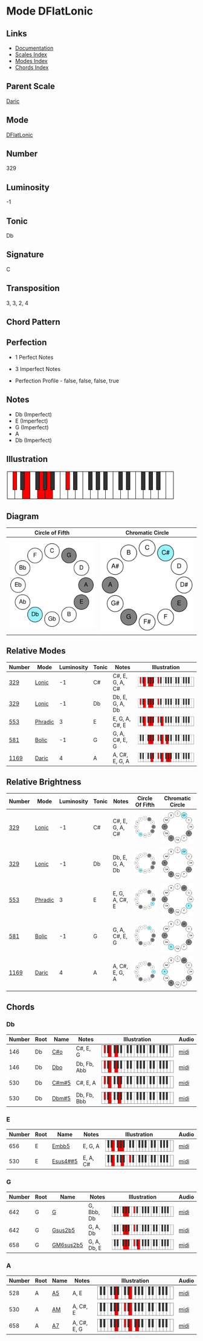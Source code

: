 # Mode DFlatLonic

## Links

- [Documentation](README.md)
- [Scales Index](Scales.md)
- [Modes Index](Modes.md)
- [Chords Index](Chords.md)

## Parent Scale

[Daric](ScaleDaric.md)

## Mode

[DFlatLonic](ModeDFlatLonic.md)

## Number

329

## Luminosity

-1

## Tonic

Db

## Signature

C

## Transposition

3, 3, 2, 4

## Chord Pattern



## Perfection

 - 1 Perfect Notes

 - 3 Imperfect Notes

 - Perfection Profile - false, false, false, true

## Notes

- Db (Imperfect)
- E (Imperfect)
- G (Imperfect)
- A
- Db (Imperfect)

## Illustration

![DFlatLonic](ModeDFlatLonic.png)

## Diagram

| Circle of Fifth | Chromatic Circle |
|-----------------|------------------|
| ![DFlatLonic](CircleOfFifthModeDFlatLonic.svg) | ![DFlatLonic](ChromaticCircleModeDFlatLonic.svg) |
## Relative Modes

| Number | Mode | Luminosity | Tonic | Notes | Illustration |
|--------|------|------------|-------|-------|--------------|
| [329](https://ianring.com/musictheory/scales/329) | [Lonic](ModeLonic.md) | -1 | C# | C#, E, G, A, C# | ![CSharpLonic](ModeCSharpLonic.png) |
| [329](https://ianring.com/musictheory/scales/329) | [Lonic](ModeLonic.md) | -1 | Db | Db, E, G, A, Db | ![DFlatLonic](ModeDFlatLonic.png) |
| [553](https://ianring.com/musictheory/scales/553) | [Phradic](ModePhradic.md) | 3 | E | E, G, A, C#, E | ![ENaturalPhradic](ModeENaturalPhradic.png) |
| [581](https://ianring.com/musictheory/scales/581) | [Bolic](ModeBolic.md) | -1 | G | G, A, C#, E, G | ![GNaturalBolic](ModeGNaturalBolic.png) |
| [1169](https://ianring.com/musictheory/scales/1169) | [Daric](ModeDaric.md) | 4 | A | A, C#, E, G, A | ![ANaturalDaric](ModeANaturalDaric.png) |
## Relative Brightness

| Number | Mode | Luminosity | Tonic | Notes | Circle Of Fifth | Chromatic Circle |
|--------|------|------------|-------|-------|-----------------|------------------|
| [329](https://ianring.com/musictheory/scales/329) | [Lonic](ModeLonic.md) | -1 | C# | C#, E, G, A, C# | ![CSharpLonic](CircleOfFifthModeCSharpLonic.svg) | ![CSharpLonic](ChromaticCircleModeCSharpLonic.svg) |
| [329](https://ianring.com/musictheory/scales/329) | [Lonic](ModeLonic.md) | -1 | Db | Db, E, G, A, Db | ![DFlatLonic](CircleOfFifthModeDFlatLonic.svg) | ![DFlatLonic](ChromaticCircleModeDFlatLonic.svg) |
| [553](https://ianring.com/musictheory/scales/553) | [Phradic](ModePhradic.md) | 3 | E | E, G, A, C#, E | ![ENaturalPhradic](CircleOfFifthModeENaturalPhradic.svg) | ![ENaturalPhradic](ChromaticCircleModeENaturalPhradic.svg) |
| [581](https://ianring.com/musictheory/scales/581) | [Bolic](ModeBolic.md) | -1 | G | G, A, C#, E, G | ![GNaturalBolic](CircleOfFifthModeGNaturalBolic.svg) | ![GNaturalBolic](ChromaticCircleModeGNaturalBolic.svg) |
| [1169](https://ianring.com/musictheory/scales/1169) | [Daric](ModeDaric.md) | 4 | A | A, C#, E, G, A | ![ANaturalDaric](CircleOfFifthModeANaturalDaric.svg) | ![ANaturalDaric](ChromaticCircleModeANaturalDaric.svg) |

## Chords

### Db

| Number | Root | Name | Notes | Illustration | Audio |
|--------|------|------|-------|--------------|-------|
| 146 | Db | [C#o](ChordCSharpDiminished.md) | C#, E, G | ![C#o](ChordCSharpDiminishedRootPosition.png) | [midi](ChordCSharpDiminishedRootPosition.mid) |
| 146 | Db | [Dbo](ChordDFlatDiminished.md) | Db, Fb, Abb | ![Dbo](ChordDFlatDiminishedRootPosition.png) | [midi](ChordDFlatDiminishedRootPosition.mid) |
| 530 | Db | [C#m#5](ChordCSharpMinorSharpFifth.md) | C#, E, A | ![C#m#5](ChordCSharpMinorSharpFifthRootPosition.png) | [midi](ChordCSharpMinorSharpFifthRootPosition.mid) |
| 530 | Db | [Dbm#5](ChordDFlatMinorSharpFifth.md) | Db, Fb, Bbb | ![Dbm#5](ChordDFlatMinorSharpFifthRootPosition.png) | [midi](ChordDFlatMinorSharpFifthRootPosition.mid) |

### E

| Number | Root | Name | Notes | Illustration | Audio |
|--------|------|------|-------|--------------|-------|
| 656 | E | [Embb5](ChordENaturalMinorDoubleFlatFifth.md) | E, G, A | ![Embb5](ChordENaturalMinorDoubleFlatFifthRootPosition.png) | [midi](ChordENaturalMinorDoubleFlatFifthRootPosition.mid) |
| 530 | E | [Esus4##5](ChordENaturalSuspendedFourthDoubleSharpFifth.md) | E, A, C# | ![Esus4##5](ChordENaturalSuspendedFourthDoubleSharpFifthRootPosition.png) | [midi](ChordENaturalSuspendedFourthDoubleSharpFifthRootPosition.mid) |

### G

| Number | Root | Name | Notes | Illustration | Audio |
|--------|------|------|-------|--------------|-------|
| 642 | G | [G](ChordGNaturalDiminishedFlatThird.md) | G, Bbb, Db | ![G](ChordGNaturalDiminishedFlatThirdRootPosition.png) | [midi](ChordGNaturalDiminishedFlatThirdRootPosition.mid) |
| 642 | G | [Gsus2b5](ChordGNaturalSuspendedSecondFlatFifth.md) | G, A, Db | ![Gsus2b5](ChordGNaturalSuspendedSecondFlatFifthRootPosition.png) | [midi](ChordGNaturalSuspendedSecondFlatFifthRootPosition.mid) |
| 658 | G | [GM6sus2b5](ChordGNaturalMajorSixthSuspendedSecondFlatFifth.md) | G, A, Db, E | ![GM6sus2b5](ChordGNaturalMajorSixthSuspendedSecondFlatFifthRootPosition.png) | [midi](ChordGNaturalMajorSixthSuspendedSecondFlatFifthRootPosition.mid) |

### A

| Number | Root | Name | Notes | Illustration | Audio |
|--------|------|------|-------|--------------|-------|
| 528 | A | [A5](ChordANaturalPowerChord.md) | A, E | ![A5](ChordANaturalPowerChordRootPosition.png) | [midi](ChordANaturalPowerChordRootPosition.mid) |
| 530 | A | [AM](ChordANaturalMajor.md) | A, C#, E | ![AM](ChordANaturalMajorRootPosition.png) | [midi](ChordANaturalMajorRootPosition.mid) |
| 658 | A | [A7](ChordANaturalDominantSeventh.md) | A, C#, E, G | ![A7](ChordANaturalDominantSeventhRootPosition.png) | [midi](ChordANaturalDominantSeventhRootPosition.mid) |

